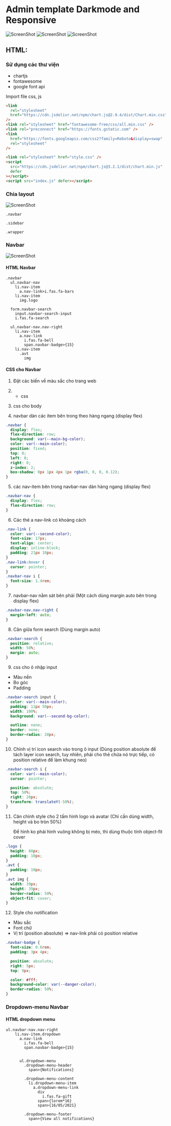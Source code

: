 # Admin template Darkmode and Responsive

![ScreenShot](2.png)
![ScreenShot](3.png)
![ScreenShot](4.png)

## HTML:

### Sử dụng các thư viện

- chartjs
- fontawesome
- google font api

Import file css, js

```html
<link
  rel="stylesheet"
  href="https://cdn.jsdelivr.net/npm/chart.js@2.9.4/dist/Chart.min.css"
/>
<link rel="stylesheet" href="fontawesome-free/css/all.min.css" />
<link rel="preconnect" href="https://fonts.gstatic.com" />
<link
  href="https://fonts.googleapis.com/css2?family=Roboto&display=swap"
  rel="stylesheet"
/>

<link rel="stylesheet" href="style.css" />
<script
  src="https://cdn.jsdelivr.net/npm/chart.js@3.2.1/dist/chart.min.js"
  defer
></script>
<script src="index.js" defer></script>
```

### Chia layout

![ScreenShot](5.png)

```
.navbar

.sidebar

.wrapper
```

### Navbar

![ScreenShot](6.png)

#### HTML Navbar

```
.navbar
  ul.navbar-nav
    li.nav-item
      a.nav-link>i.fas.fa-bars
    li.nav-item
      img.logo

  form.navbar-search
    input.navbar-search-input
    i.fas.fa-search

  ul.navbar-nav.nav-right
    li.nav-item
      a.nav-link
        i.fas.fa-bell
        span.navbar-badge>{15}
    li.nav-item
      .avt
        img
```

#### CSS cho Navbar

1. Đặt các biến về màu sắc cho trang web

2. - css

3. css cho body

4. navbar dàn các item bên trong theo hàng ngang (display flex)

```css
.navbar {
  display: flex;
  flex-direction: row;
  background: var(--main-bg-color);
  color: var(--main-color);
  position: fixed;
  top: 0;
  left: 0;
  right: 0;
  z-index: 2;
  box-shadow: 0px 1px 4px 1px rgba(0, 0, 0, 0.12);
}
```

5. các nav-item bên trong navbar-nav dàn hàng ngang (display flex)

```css
.navbar-nav {
  display: flex;
  flex-direction: row;
}
```

6. Các thẻ a nav-link có khoảng cách

```css
.nav-link {
  color: var(--second-color);
  font-size: 17px;
  text-align: center;
  display: inline-block;
  padding: 21px 10px;
}
.nav-link:hover {
  cursor: pointer;
}
.navbar-nav i {
  font-size: 1.4rem;
}
```

7. navbar-nav nằm sát bên phải
   (Một cách dùng margin auto bên trong display flex)

```css
.navbar-nav.nav-right {
  margin-left: auto;
}
```

8. Căn giữa form search
   (Dùng margin auto)

```css
.navbar-search {
  position: relative;
  width: 50%;
  margin: auto;
}
```

9. css cho ô nhập input

- Màu nền
- Bo góc
- Padding

```css
.navbar-search input {
  color: var(--main-color);
  padding: 12px 50px;
  width: 100%;
  background: var(--second-bg-color);

  outline: none;
  border: none;
  border-radius: 20px;
}
```

10. Chỉnh vị trí icon search vào trong ô input
    (Dùng position absolute để tách layer icon search, tuy nhiên, phải cho thẻ chứa nó trực tiếp, có position relative để làm khung neo)

```css
.navbar-search i {
  color: var(--main-color);
  cursor: pointer;

  position: absolute;
  top: 50%;
  right: 20px;
  transform: translateY(-50%);
}
```

11. Căn chỉnh style cho 2 tấm hình logo và avatar
    (Chỉ cần dùng width, height và bo tròn 50%)

    Để hình ko phải hình vuông không bị méo, thì dùng thuộc tính object-fit cover

```css
.logo {
  height: 60px;
  padding: 10px;
}
.avt {
  padding: 10px;
}
.avt img {
  width: 39px;
  height: 39px;
  border-radius: 50%;
  object-fit: cover;
}
```

12. Style cho notification

- Màu sắc
- Font chữ
- Vị trí (position absolute) => nav-link phải có position relative

```css
.navbar-badge {
  font-size: 0.6rem;
  padding: 3px 4px;

  position: absolute;
  right: 5px;
  top: 9px;

  color: #fff;
  background-color: var(--danger-color);
  border-radius: 50%;
}
```

### Dropdown-menu Navbar

#### HTML dropdown menu

```
ul.navbar-nav.nav-right
    li.nav-item.dropdown
      a.nav-link
        i.fas.fa-bell
        span.navbar-badge>{15}


      ul.dropdown-menu
        .dropdown-menu-header
          span>{Notifications}

        .dropdown-menu-content
          li.dropdown-menu-item
            a.dropdown-menu-link
              div
                i.fas.fa-gift
              span>{lorem*16}
              span>{16/05/2021}

        .dropdown-menu-footer
          span>{View all notifications}
```
